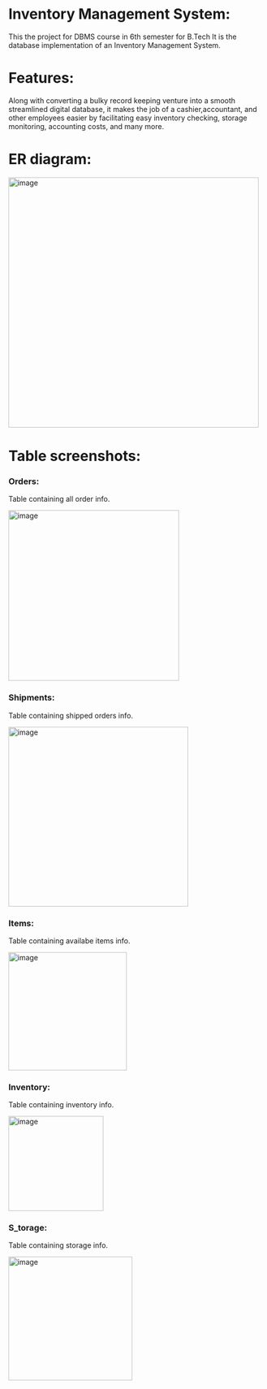 # Inventory Management System:
This the project for DBMS course in 6th semester for B.Tech
It is the database implementation of an Inventory Management System.
# Features:
Along with converting a bulky record keeping venture into a smooth streamlined digital database,
it makes the job of a cashier,accountant, and other employees easier by facilitating easy inventory
checking, storage monitoring, accounting costs, and many more.

# ER diagram:
<img width="493" alt="image" src="https://user-images.githubusercontent.com/95675913/162114736-36535154-ca8c-48cd-ab12-7fb63c81a7c2.png">

# Table screenshots:
### Orders:
Table containing  all order info.

<img width="336" alt="image" src="https://user-images.githubusercontent.com/95675913/163910844-306f7195-d8c7-4a5c-8737-6839aa8554f4.png">

### Shipments:
Table containing shipped orders info.

<img width="354" alt="image" src="https://user-images.githubusercontent.com/95675913/163910956-24c2c736-13cb-4718-8209-b74ccbb1260c.png">

### Items:
Table containing availabe items info.

<img width="233" alt="image" src="https://user-images.githubusercontent.com/95675913/163910986-246b6786-e3c1-4ab5-bd48-dbd98ea5da4d.png">

### Inventory:
Table containing inventory info.

<img width="187" alt="image" src="https://user-images.githubusercontent.com/95675913/163911021-c868f91d-2d44-4022-8b1a-51a2f47957a5.png">

### S_torage:
Table containing storage info.

<img width="244" alt="image" src="https://user-images.githubusercontent.com/95675913/163911047-4071da44-a547-4270-8fb5-80054bb24590.png">
